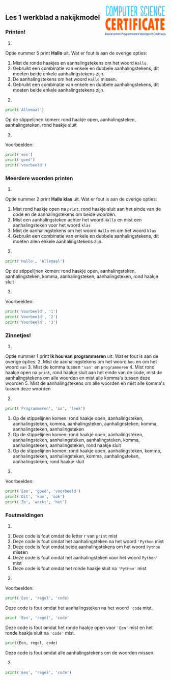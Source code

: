 <img src="../../img/Logo cs-certificate.jpg" style="zoom:20%" align="right" />

## Les 1 werkblad a nakijkmodel

### Printen!

1)
Optie nummer 5 print **Hallo** uit. 
Wat er fout is aan de overige opties:
1. Mist de ronde haakjes en aanhalingstekens om het woord `Hallo`.
2. Gebruikt een combinatie van enkele en dubbele aanhalingstekens, dit moeten beide enkele aanhalingstekens zijn.
3. De aanhalingstekens om het woord `Hallo` missen.
4. Gebruikt een combinatie van enkele en dubbele aanhalingstekens, dit moeten beide enkele aanhalingstekens zijn.


2) 
```python
print('Allemaal')
```
Op de stippelijnen komen: rond haakje open, aanhalingsteken, aanhalingsteken, rond haakje sluit


3)
Voorbeelden:
```python
print('een')
print('goed')
print('voorbeeld')
```

### Meerdere woorden printen


1)  
Optie nummer 2 print **Hallo klas** uit. 
Wat er fout is aan de overige opties:
1. Mist rond haakje open na `print`, rond haakje sluit aan het einde van de code en de aanhalingstekens om beide woorden. 
3. Mist een aanhalingsteken achter het woord `Hallo` en mist een aanhalingsteken voor het woord `klas`
4. Mist de aanhalingstekens om het woord `Hallo` en om het woord `klas`
5. Gebruikt een combinatie van enkele en dubbele aanhalingstekens, dit moeten allen enkele aanhalingstekens zijn.

<div style="page-break-after: always;"></div>

2) 
```python
print('Hallo', 'Allemaal')
```
Op de stippelijnen komen: rond haakje open, aanhalingsteken, aanhalingsteken, komma, aanhalingsteken, aanhalingsteken, rond haakje sluit


3) 
Voorbeelden:
```python
print('Voorbeeld', '1')
print('Voorbeeld', '2')
print('Voorbeeld', '3')
```

### Zinnetjes!

1)
Optie nummer 1 print **Ik hou van programmeren** uit. 
Wat er fout is aan de overige opties:
2. Mist de aanhalingstekens om het woord `hou` en om het woord `van`
3. Mist de komma tussen `'van'` en `programmeren`
4. Mist rond haakje open na `print`, rond haakje sluit aan het einde van de code, mist de aanhalingstekens om alle woorden en mist alle komma's tussen deze woorden 
5. Mist de aanhalingstekens om alle woorden en mist alle komma's tussen deze woorden 


2) 
```python
print('Programmeren', 'is', 'leuk')
```
1. Op de stippelijnen komen: rond haakje open, aanhalingsteken, aanhalingsteken, komma, aanhalingsteken, aanhalignsteken, komma, aanhalingsteken, aanhalingsteken
2. Op de stippelijnen komen: rond haakje open, aanhalingsteken, aanhalingsteken, aanhalingsteken, aanhalingsteken, komma, aanhalingsteken, aanhalingsteken, rond haakje sluit
3. Op de stippelijnen komen: rond haakje open, aanhalingsteken, komma, aanhalingsteken, aanhalingsteken, komma, aanhalingsteken, aanhalingsteken, rond haakje sluit


3) 
Voorbeelden:
```python
print('Een', 'goed', 'voorbeeld')
print('Dit', 'kan', 'ook')
print('Zo', 'werkt', 'het')
```

<div style="page-break-after: always;"></div>

### Foutmeldingen

1)
1. Deze code is fout omdat de letter r van `print` mist
2. Deze code is fout omdat het aanhalingsteken na het woord `'Python` mist
3. Deze code is fout omdat beide aanhalingstekens om het woord `Python` missen
4. Deze code is fout omdat het aanhalingsteken voor het woord `Python'` mist
4. Deze code is fout omdat het ronde haakje sluit na `'Python'` mist


2) 
Voorbeelden:
```python
print('Een', 'regel', 'code)
```
Deze code is fout omdat het aanhalingsteken na het woord `'code` mist.

```python
print 'Een', 'regel', 'code'
```
Deze code is fout omdat het ronde haakje open voor `'Een'` mist en het ronde haakje sluit na `'code'` mist.

```python
print(Een, regel, code)
```
Deze code is fout omdat alle aanhalingstekens om de woorden missen.


3) 
```python
print('Een', 'regel', 'code')
```
